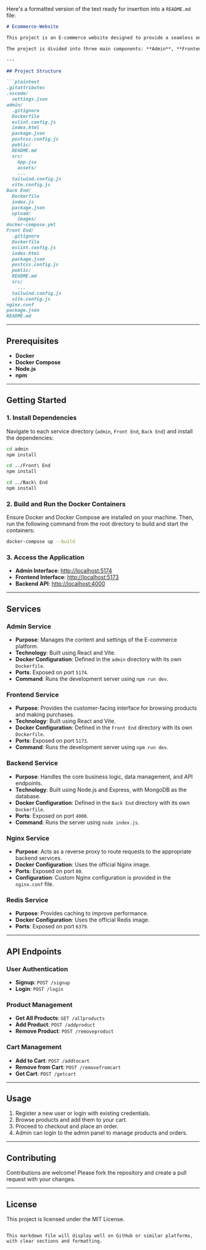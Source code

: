 Here's a formatted version of the text ready for insertion into a `README.md` file:

```markdown
# Ecommerce-Website

This project is an E-commerce website designed to provide a seamless online shopping experience. The application is built using modern web technologies and follows a microservices architecture, ensuring scalability and maintainability. 

The project is divided into three main components: **Admin**, **Frontend**, and **Backend**, each serving a specific purpose within the application.

---

## Project Structure

```plaintext
.gitattributes
.vscode/
  settings.json
admin/
  .gitignore
  Dockerfile
  eslint.config.js
  index.html
  package.json
  postcss.config.js
  public/
  README.md
  src/
    App.jsx
    assets/
    ...
  tailwind.config.js
  vite.config.js
Back End/
  Dockerfile
  index.js
  package.json
  upload/
    images/
docker-compose.yml
Front End/
  .gitignore
  Dockerfile
  eslint.config.js
  index.html
  package.json
  postcss.config.js
  public/
  README.md
  src/
    ...
  tailwind.config.js
  vite.config.js
nginx.conf
package.json
README.md
```

---

## Prerequisites

- **Docker**
- **Docker Compose**
- **Node.js**
- **npm**

---

## Getting Started

### 1. Install Dependencies
Navigate to each service directory (`admin`, `Front End`, `Back End`) and install the dependencies:

```bash
cd admin
npm install

cd ../Front\ End
npm install

cd ../Back\ End
npm install
```

### 2. Build and Run the Docker Containers
Ensure Docker and Docker Compose are installed on your machine. Then, run the following command from the root directory to build and start the containers:

```bash
docker-compose up --build
```

### 3. Access the Application

- **Admin Interface**: [http://localhost:5174](http://localhost:5174)
- **Frontend Interface**: [http://localhost:5173](http://localhost:5173)
- **Backend API**: [http://localhost:4000](http://localhost:4000)

---

## Services

### Admin Service
- **Purpose**: Manages the content and settings of the E-commerce platform.
- **Technology**: Built using React and Vite.
- **Docker Configuration**: Defined in the `admin` directory with its own `Dockerfile`.
- **Ports**: Exposed on port `5174`.
- **Command**: Runs the development server using `npm run dev`.

### Frontend Service
- **Purpose**: Provides the customer-facing interface for browsing products and making purchases.
- **Technology**: Built using React and Vite.
- **Docker Configuration**: Defined in the `Front End` directory with its own `Dockerfile`.
- **Ports**: Exposed on port `5173`.
- **Command**: Runs the development server using `npm run dev`.

### Backend Service
- **Purpose**: Handles the core business logic, data management, and API endpoints.
- **Technology**: Built using Node.js and Express, with MongoDB as the database.
- **Docker Configuration**: Defined in the `Back End` directory with its own `Dockerfile`.
- **Ports**: Exposed on port `4000`.
- **Command**: Runs the server using `node index.js`.

### Nginx Service
- **Purpose**: Acts as a reverse proxy to route requests to the appropriate backend services.
- **Docker Configuration**: Uses the official Nginx image.
- **Ports**: Exposed on port `80`.
- **Configuration**: Custom Nginx configuration is provided in the `nginx.conf` file.

### Redis Service
- **Purpose**: Provides caching to improve performance.
- **Docker Configuration**: Uses the official Redis image.
- **Ports**: Exposed on port `6379`.

---

## API Endpoints

### User Authentication
- **Signup**: `POST /signup`
- **Login**: `POST /login`

### Product Management
- **Get All Products**: `GET /allproducts`
- **Add Product**: `POST /addproduct`
- **Remove Product**: `POST /removeproduct`

### Cart Management
- **Add to Cart**: `POST /addtocart`
- **Remove from Cart**: `POST /removefromcart`
- **Get Cart**: `POST /getcart`

---

## Usage

1. Register a new user or login with existing credentials.
2. Browse products and add them to your cart.
3. Proceed to checkout and place an order.
4. Admin can login to the admin panel to manage products and orders.

---

## Contributing

Contributions are welcome! Please fork the repository and create a pull request with your changes.

---

## License

This project is licensed under the MIT License.
```

This markdown file will display well on GitHub or similar platforms, with clear sections and formatting.